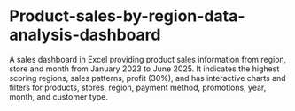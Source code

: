 # Product-sales-by-region-data-analysis-dashboard
A sales dashboard in Excel providing product sales information from region, store and month from January 2023 to June 2025. It indicates the highest scoring regions, sales patterns, profit (30%), and has interactive charts and filters for products, stores, region, payment method, promotions, year, month, and customer type.
